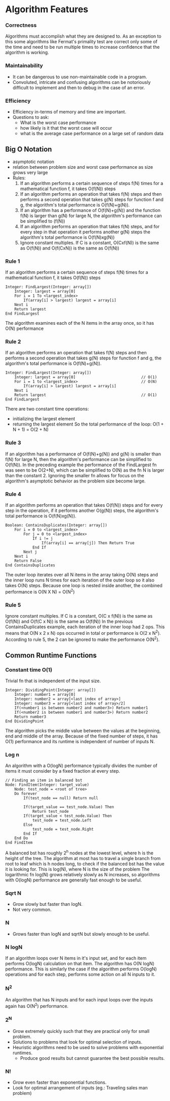 # Algorithm Features
### Correctness
Algorithms must accomplish what they are designed to. As an exception to this
some algorithms like Fermat's primality test are correct only some of the time
and need to be run multiple times to increase confidence that the algorithm is
working.

### Maintainability
- It can be dangerous to use non-maintainable code in a program. 
- Convoluted, intricate and confusing algorithms can be notoriously difficult to 
implement and then to debug in the case of an error.

### Efficiency
- Efficiency in-terms of memory and time are important.
- Questions to ask:
    - What is the worst case performance
    - how likely is it that the worst case will occur
    - what is the average case performance on a large set of random data

## Big O Notation
- asymptotic notation
- relation between problem size and worst case performance as size grows very large
- Rules:
    1. If an algorithm performs a certain sequence of steps f(N) times for a mathematical
    function f, it takes O(f(N)) steps
    2. If an algorithm performs an operation that takes f(N) steps and then performs a 
    second operation that takes g(N) steps for function f and g, the algorithm's total
    performance is O(f(N)+g(N)).
    3. If an algorithm has a performance of O(f(N)+g(N)) and the function f(N) is larger 
    than g(N) for large N, the algorithm's performance can be simplified to (f(N))
    4. If an algorithm performs an operation that takes f(N) steps, and for every step
    in that operation it performs another g(N) steps the algorithm's total performance
    is O(f(N)xg(N))
    5. Ignore constant multiples. If C is a constant, O(Cxf(N)) is the same as O(f(N))
    and O(f(CxN)) is the same as O(f(N))

### Rule 1
If an algorithm performs a certain sequence of steps f(N) times for a mathematical 
function f, it takes O(f(N)) steps
```
Integer: FindLargest(Integer: array[])
    Integer: largest = array[0]
    For i = 1 To <largest_index>
        If(array[i] > largest) largest = array[i]
    Next i
    Return largest
End FindLargest
```
The algorithm examines each of the N items in the array once, so it has O(N)
performance

### Rule 2
If an algorithm performs an operation that takes f(N) steps and then performs a
second operation that takes g(N) steps for function f and g, the algorithm's total
performance is O(f(N)+g(N)).
```
Integer: FindLargest(Integer: array[])
    Integer: largest = array[0]                             // O(1)
    For i = 1 to <largest_index>                            // O(N)
        If(array[i] > largest) largest = array[i]
    Next i
    Return largest                                          // O(1)
End FindLargest
```
There are two constant time operations:
- initializing the largest element
- returning the largest element
So the total performance of the loop: O(1 + N + 1) = O(2 + N)

### Rule 3
If an algorithm has a performance of O(f(N)+g(N)) and g(N) is smaller than f(N) for
large N, then the algorithm's performance can be simplified to O(f(N)).
In the preceding example the performance of the FindLargest fn was seen to be O(2+N),
which can be simplified to O(N) as the fn N is larger than the constant 2.
Ignoring the smaller fn allows for focus on the algorithm's asymptotic behavior
as the problem size become large.

### Rule 4
If an algorithm performs an operation that takes O(f(N)) steps and for every step in 
the operation, if it performs another O(g(N)) steps, the algorithm's total performance
is O(f(N)xg(N)).
```
Boolean: ContainsDuplicates(Integer: array[])
    For i = 0 to <largest_index>
        For j = 0 to <largest_index>
            If i != j
                If(array[i] == array[j]) Then Return True
            End If
        Next j
    Next i
    Return False
End ContainsDuplicates
```
The outer loop iterates over all N items in the array taking O(N) steps
and the inner loop runs N times for each iteration of the outer loop so it also
takes O(N) steps. Because one loop is nested inside another, the combined performance
is O(N X N) = O(N<sup>2</sup>)

### Rule 5
Ignore constant multiples. If C is a constant, O(C x f(N)) is the same as O(f(N)) and
O(f(C x N)) is the same as O(f(N))
In the previous ContainsDuplicates example, each iteration of the inner loop had 2 ops.
This means that O(N x 2 x N) ops occurred in total or performance is O(2 x N<sup>2</sup>).
According to rule 5, the 2 can be ignored to make the performance O(N<sup>2</sup>).

## Common Runtime Functions
### Constant time O(1)
Trivial fn that is independent of the input size.
```
Integer: DividingPoint(Integer: array[])
    Integer: number1 = array[0]
    Integer: number2 = array[<last index of array>]
    Integer: number3 = array[<last index of array>/2]
    If(<number1 is between number2 and number3>) Return number1
    If(<number2 is between number1 and number3>) Return number2
    Return number3
End DividingPoint
```
The algorithm picks the middle value between the values at the beginning, end and
middle of the array. Because of the fixed number of steps, it has O(1) performance
and its runtime is independent of number of inputs N.

### Log n
An algorithm with a O(logN) performance typically divides the number of items it must
consider by a fixed fraction at every step.
```
// Finding an item in balanced bst
Node: FindItem(Integer: target_value)
    Node: test_node = <root of tree>
    Do forever
        If(test_node == null) Return null
        
        If(target_value == test_node.Value) Then
            Return test_node
        If(target_value < test_node.Value) Then
            test_node = test_node.Left
        Else
            test_node = test_node.Right
        End If
    End Do
End FindItem
```
A balanced bst has roughly 2<sup>h</sup> nodes at the lowest level, where h is the 
height of the tree. The algorithm at most has to travel a single branch from root to
leaf which is h nodes long, to check if the balanced bst has the value it is looking
for. This is log(N), where N is the size of the problem
The logarithmic fn log(N) grows relatively slowly as N increases, so algorithms with 
O(logN) performance are generally fast enough to be useful.

### Sqrt N
- Grow slowly but faster than logN.
- Not very common.


### N
- Grows faster than logN and sqrtN but slowly enough to be useful.

### N logN
If an algorithm loops over N items in it's input set, and for each item performs O(logN)
calculation on that item. The algorithm has O(N logN) performance.
This is similarly the case if the algorithm performs O(logN) operations and for each 
step, performs some action on all N inputs to it.

### N<sup>2</sup>
An algorithm that has N inputs and for each input loops over the inputs again has 
O(N<sup>2</sup>) performance.

### 2<sup>N</sup>
- Grow extremely quickly such that they are practical only for small problem.
- Solutions to problems that look for optimal selection of inputs.
- Heuristic algorithms need to be used to solve problems with exponential runtimes.
    - Produce good results but cannot guarantee the best possible results.


### N!
- Grow even faster than exponential functions.
- Look for optimal arrangement of inputs (eg.: Traveling sales man problem)

